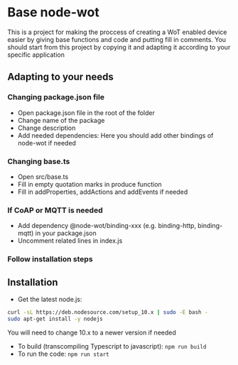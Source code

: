 # Base node-wot

This is a project for making the proccess of creating a WoT enabled device easier by giving base functions and code and putting fill in comments.
You should start from this project by copying it and adapting it according to your specific application

## Adapting to your needs

### Changing package.json file
  * Open package.json file in the root of the folder
  * Change name of the package
  * Change description
  * Add needed dependencies: Here you should add other bindings of node-wot if needed

### Changing base.ts
  * Open src/base.ts
  * Fill in empty quotation marks in produce function
  * Fill in addProperties, addActions and addEvents if needed

### If CoAP or MQTT is needed 
  * Add dependency @node-wot/binding-xxx (e.g. binding-http, binding-mqtt) in your package.json
  * Uncomment related lines in index.js

### Follow installation steps 

## Installation

- Get the latest node.js: 
```bash
curl -sL https://deb.nodesource.com/setup_10.x | sudo -E bash -
sudo apt-get install -y nodejs
```
You will need to change 10.x to a newer version if needed
- To build (transcompiling Typescript to javascript): `npm run build`
- To run the code: `npm run start` 
